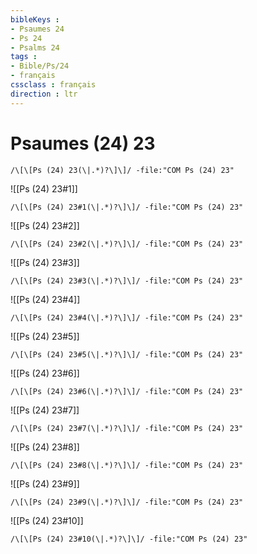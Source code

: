 ```yaml
---
bibleKeys : 
- Psaumes 24
- Ps 24
- Psalms 24
tags : 
- Bible/Ps/24
- français
cssclass : français
direction : ltr
---
```


# Psaumes (24) 23

```query
/\[\[Ps (24) 23(\|.*)?\]\]/ -file:"COM Ps (24) 23"
```



![[Ps (24) 23#1]]

```query
/\[\[Ps (24) 23#1(\|.*)?\]\]/ -file:"COM Ps (24) 23"
```

![[Ps (24) 23#2]]

```query
/\[\[Ps (24) 23#2(\|.*)?\]\]/ -file:"COM Ps (24) 23"
```

![[Ps (24) 23#3]]

```query
/\[\[Ps (24) 23#3(\|.*)?\]\]/ -file:"COM Ps (24) 23"
```

![[Ps (24) 23#4]]

```query
/\[\[Ps (24) 23#4(\|.*)?\]\]/ -file:"COM Ps (24) 23"
```

![[Ps (24) 23#5]]

```query
/\[\[Ps (24) 23#5(\|.*)?\]\]/ -file:"COM Ps (24) 23"
```

![[Ps (24) 23#6]]

```query
/\[\[Ps (24) 23#6(\|.*)?\]\]/ -file:"COM Ps (24) 23"
```

![[Ps (24) 23#7]]

```query
/\[\[Ps (24) 23#7(\|.*)?\]\]/ -file:"COM Ps (24) 23"
```

![[Ps (24) 23#8]]

```query
/\[\[Ps (24) 23#8(\|.*)?\]\]/ -file:"COM Ps (24) 23"
```

![[Ps (24) 23#9]]

```query
/\[\[Ps (24) 23#9(\|.*)?\]\]/ -file:"COM Ps (24) 23"
```

![[Ps (24) 23#10]]

```query
/\[\[Ps (24) 23#10(\|.*)?\]\]/ -file:"COM Ps (24) 23"
```

